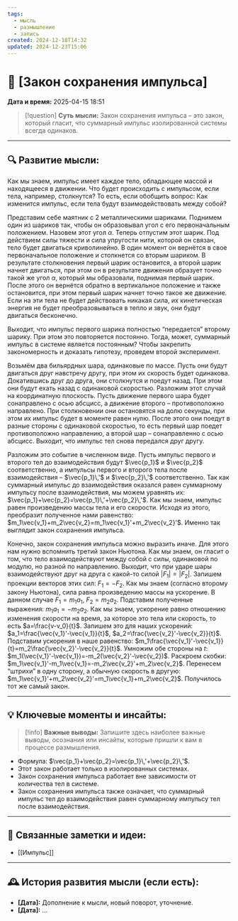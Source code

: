 ```yaml
---
tags:
  - мысль
  - размышление
  - запись
created: 2024-12-18T14:32
updated: 2024-12-23T15:06
---
```


# 💭  [Закон сохранения импульса]

**Дата и время:** 2025-04-15 18:51

> [!question] **Суть мысли:**
> Закон сохранения импульса – это закон, который гласит, что суммарный импульс изолированной системы всегда одинаков.

---

## 🔍 Развитие мысли:

Как мы знаем, импульс имеет каждое тело, обладающее массой и находящееся в движении. Что будет происходить с импульсом, если тела, например, столкнутся? То есть, если обобщить вопрос: Как изменится импульс, если тела будут взаимодействовать между собой? 

Представим себе маятник с 2 металлическими шариками. Поднимем один из шариков так, чтобы он образовывал угол с его первоначальным положением. Назовем этот угол $\alpha$. Теперь отпустим этот шарик. Под действием силы тяжести и сила упругости нити, которой он связан, тело будет двигаться криволинейно. В один момент он вернётся в свое первоначальное положение и столкнется со вторым шариком. В результате столкновения первый шарик остановится, а второй шарик начнет двигаться, при этом он в результате движения образует точно такой же угол $\alpha$, который мы образовали, поднимая первый шарик. После этого он вернётся обратно в вертикальное положение и также остановится, при этом первый шарик начнет точно такое же движение. Если на эти тела не будет действовать никакая сила, их кинетическая энергия не будет преобразовываться в тепло и звук, они будут двигаться бесконечно.

Выходит, что импульс первого шарика полностью “передается” второму шарику. При этом это повторяется постоянно. Тогда, может, суммарный импульс в системе является постоянным? Чтобы закрепить закономерность и доказать гипотезу, проведем второй эксперимент.

Возьмём два бильярдных шара, одинаковые по массе. Пусть они будут двигаться друг навстречу другу, при этом их скорость будет одинакова. Докатившись друг до друга, они столкнутся и поедут назад. При этом они будут ехать назад с одинаковой скоростью. Разложим этот случай на координатную плоскость. Пусть движение первого шара будет сонаправлено с осью абсцисс, а движение второго – противоположно направлено. При столкновении они остановятся на долю секунды, при этом их импульс будет в моменте равен нулю. После этого они поедут в разные стороны с одинаковой скоростью, то есть первый шар поедет противоположно направлению, а второй шар – сонаправленно с осью абсцисс. Выходит, что импульс тел снова передался друг другу. 

Разложим это событие в численном виде. Пусть импульс первого и второго тел до взаимодействия будут $\vec{p_1}$ и $\vec{p_2}$ соответственно, а импульсы первого и второго тела после взаимодействия – $\vec{p_1}\,'$ и $\vec{p_2}\,'$ соответственно. Так как суммарный импульс до взаимодействия оказался равен суммарному импульсу после взаимодействия, мы можем уравнять их: $\vec{p_1}+\vec{p_2}=\vec{p_1}\,'+\vec{p_2}\,'$. Как мы знаем, импульс равен произведению массы тела и его скорости. Исходя из этого, преобразит полученное нами равенство: $m_1\vec{v_1}+m_2\vec{v_2}=m_1\vec{v_1}'+m_2\vec{v_2}'$. Именно так выглядит закон сохранения импульса.

Конечно, закон сохранения импульса можно выразить иначе. Для этого нам нужно вспомнить третий закон Ньютона. Как мы знаем, он гласит о том, что тело взаимодействуют между собой с силы, одинаковой по модулю, но разной по направлению. Выходит, что при ударе шары взаимодействуют друг на друга с какой-то силой $|F_1|=|F_2|$. Запишем проекции векторов этих сил: $F_1=-F_2$. Как мы знаем (согласно второму закону Ньютона), сила равна произведению массы на ускорение. В данном случае $F_1=m_1a_1$, $F_2=m_2a_2$. Подставим полученные выражения: $m_1a_1=-m_2a_2$. Как мы знаем, ускорение равно отношению изменения скорости на время, за которое это тела или скорость, то есть $a=\frac{v-v_0}{t}$. Запишем это для наших ускорений: $a_1=\frac{\vec{v_1}'-\vec{v_1}}{t}$, $a_2=\frac{\vec{v_2}'-\vec{v_2}}{t}$.  Подставим ускорения в наше равенство: $m_1\frac{\vec{v_1}'-\vec{v_1}}{t}=m_2\frac{\vec{v_2}'-\vec{v_2}}{t}$. Умножим обе стороны на $t$: $m_1(\vec{v_1}'-\vec{v_1})=-m_2(\vec{v_2}'-\vec{v_2})$. Раскроем скобки: $m_1\vec{v_1}'-m_1\vec{v_1}=-m_2\vec{v_2}'+m_2\vec{v_2}$. Перенесем “штрихи” в одну сторону, а обычную скорость в другую: $m_1\vec{v_1}'+m_2\vec{v_2}'=m_1\vec{v_1}+m_2\vec{v_2}$. Получилось тот же самый закон. 

---

## 💡 Ключевые моменты и инсайты:

> [!info] **Важные выводы:**
> Запишите здесь наиболее важные выводы, осознания или инсайты, которые пришли к вам в процессе размышления.

- Формула: $\vec{p_1}+\vec{p_2}=\vec{p_1}\,'+\vec{p_2}\,'$.
- Этот закон работает только в изолированных системах. 
- Закон сохранения импульса работает вне зависимости от количества тел в системе. 
- Закон сохранения импульса также означает, что суммарный импульс тел до взаимодействия равен суммарному импульсу тел после взаимодействия.

---

## 🔄 Связанные заметки и идеи:

- [[Импульс]]

---

## 🕰️ История развития мысли (если есть):

* **[Дата]:**  Дополнение к мысли, новый поворот, уточнение.
* **[Дата]:**  ...